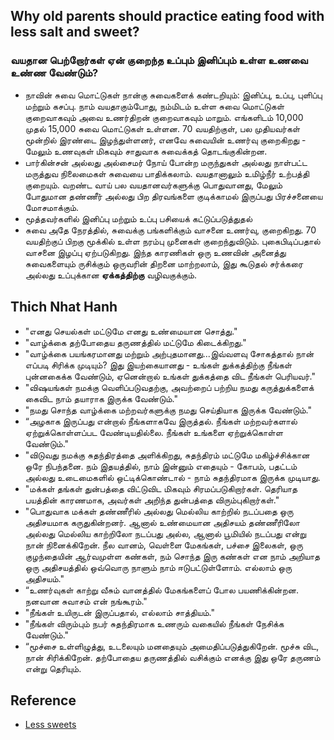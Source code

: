 ## Why old parents should practice eating food with less salt and sweet?

### வயதான பெற்றோர்கள் ஏன் குறைந்த உப்பும் இனிப்பும் உள்ள உணவை உண்ண வேண்டும்?

* நாவின் சுவை மொட்டுகள் நான்கு சுவைகளைக் கண்டறியும்: இனிப்பு, உப்பு, புளிப்பு மற்றும் கசப்பு. நாம் வயதாகும்போது, ​​நம்மிடம் உள்ள சுவை மொட்டுகள் குறைவாகவும் அவை உணர்திறன் குறைவாகவும் மாறும். எங்களிடம் 10,000 முதல் 15,000 சுவை மொட்டுகள் உள்ளன. 70 வயதிற்குள், பல முதியவர்கள் மூன்றில் இரண்டை இழந்துள்ளனர், எனவே சுவையின் உணர்வு குறைகிறது - மேலும் உணவுகள் மிகவும் சாதுவாக சுவைக்கத் தொடங்குகின்றன.
* பார்கின்சன் அல்லது அல்சைமர் நோய் போன்ற மருந்துகள் அல்லது நாள்பட்ட மருத்துவ நிலைமைகள் சுவையை பாதிக்கலாம். வயதானாலும் உமிழ்நீர் உற்பத்தி குறையும். வறண்ட வாய் பல வயதானவர்களுக்கு பொதுவானது, மேலும் போதுமான தண்ணீர் அல்லது பிற திரவங்களை குடிக்காமல் இருப்பது பிரச்சனையை மோசமாக்கும்.
* மூத்தவர்களில் இனிப்பு மற்றும் உப்பு பசியைக் கட்டுப்படுத்துதல்
* சுவை அதே நேரத்தில், சுவைக்கு பங்களிக்கும் வாசனை உணர்வு, குறைகிறது. 70 வயதிற்குப் பிறகு மூக்கில் உள்ள நரம்பு முனைகள் குறைந்துவிடும். புகைபிடிப்பதால் வாசனை இழப்பு ஏற்படுகிறது. இந்த காரணிகள் ஒரு உணவின் அனைத்து சுவைகளையும் ருசிக்கும் ஒருவரின் திறனை மாற்றலாம், இது கூடுதல் சர்க்கரை அல்லது உப்புக்கான **ஏக்கத்திற்கு** வழிவகுக்கும்.

## Thich Nhat Hanh

* "எனது செயல்கள் மட்டுமே எனது உண்மையான சொத்து."
* "வாழ்க்கை தற்போதைய தருணத்தில் மட்டுமே கிடைக்கிறது."
* "வாழ்க்கை பயங்கரமானது மற்றும் அற்புதமானது...இவ்வளவு சோகத்தால் நான் எப்படி சிரிக்க முடியும்? இது இயற்கையானது - உங்கள் துக்கத்திற்கு நீங்கள் புன்னகைக்க வேண்டும், ஏனென்றால் உங்கள் துக்கத்தை விட நீங்கள் பெரியவர்."
* "விஷயங்கள் நமக்கு வெளிப்படுவதற்கு, அவற்றைப் பற்றிய நமது கருத்துக்களைக் கைவிட நாம் தயாராக இருக்க வேண்டும்."
* "நமது சொந்த வாழ்க்கை மற்றவர்களுக்கு நமது செய்தியாக இருக்க வேண்டும்."
* “அழகாக இருப்பது என்றால் நீங்களாகவே இருத்தல். நீங்கள் மற்றவர்களால் ஏற்றுக்கொள்ளப்பட வேண்டியதில்லை. நீங்கள் உங்களை ஏற்றுக்கொள்ள வேண்டும்."
* "விடுவது நமக்கு சுதந்திரத்தை அளிக்கிறது, சுதந்திரம் மட்டுமே மகிழ்ச்சிக்கான ஒரே நிபந்தனை. நம் இதயத்தில், நாம் இன்னும் எதையும் - கோபம், பதட்டம் அல்லது உடைமைகளில் ஒட்டிக்கொண்டால் - நாம் சுதந்திரமாக இருக்க முடியாது.
* "மக்கள் தங்கள் துன்பத்தை விட்டுவிட மிகவும் சிரமப்படுகிறார்கள். தெரியாத பயத்தின் காரணமாக, அவர்கள் அறிந்த துன்பத்தை விரும்புகிறார்கள்."
* "பொதுவாக மக்கள் தண்ணீரில் அல்லது மெல்லிய காற்றில் நடப்பதை ஒரு அதிசயமாக கருதுகின்றனர். ஆனால் உண்மையான அதிசயம் தண்ணீரிலோ அல்லது மெல்லிய காற்றிலோ நடப்பது அல்ல, ஆனால் பூமியில் நடப்பது என்று நான் நினைக்கிறேன். நீல வானம், வெள்ளை மேகங்கள், பச்சை இலைகள், ஒரு குழந்தையின் ஆர்வமுள்ள கண்கள், நம் சொந்த இரு கண்கள் என நாம் அறியாத ஒரு அதிசயத்தில் ஒவ்வொரு நாளும் நாம் ஈடுபட்டுள்ளோம். எல்லாம் ஒரு அதிசயம்."
* “உணர்வுகள் காற்று வீசும் வானத்தில் மேகங்களைப் போல பயணிக்கின்றன. நனவான சுவாசம் என் நங்கூரம்."
* "நீங்கள் உயிருடன் இருப்பதால், எல்லாம் சாத்தியம்."
* "நீங்கள் விரும்பும் நபர் சுதந்திரமாக உணரும் வகையில் நீங்கள் நேசிக்க வேண்டும்."
* “மூச்சை உள்ளிழுத்து, உடலையும் மனதையும் அமைதிப்படுத்துகிறேன். மூச்சு விட, நான் சிரிக்கிறேன். தற்போதைய தருணத்தில் வசிக்கும் எனக்கு இது ஒரே தருணம் என்று தெரியும்.

## Reference

* [Less sweets](https://www.comfortkeepers.com/articles/info-center/seniors-and-nutrition/controlling-sweet-and-salty-cravings-in-seniors)